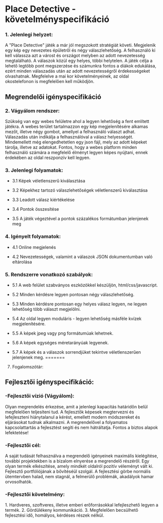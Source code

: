 <h1>Place Detective - követelményspecifikáció</h1>

<h3> 1. Jelenlegi helyzet:</h3> 
A "Place Detective" játék a már jól megszokott stratégiát követi. Megjelenik egy kép egy nevezetes épületről és négy válaszlehetőség. A felhasználó ki kell válassza azt a várost és országot melyben az adott nevezetesség megtalálható. A válaszok közül egy helyes, többi helytelen. A játék célja a lehető legtöbb pont megszerzése és számunkra fontos a diákok edukálása, ezért minden válaszadás után az adott nevezetességről érdekességeket olvashatnak. Megfelelve a mai kor követelményeinek, az oldal okostelefonon is megfelelően kell működjön.

<h2>Megrendelői igényspecifikáció</h2>

<h3>2. Vágyálom rendszer: </h3>
Szükség van egy webes felületre ahol a legyen lehetőség a fent említett játékra. A webes terület tartalmazzon egy kép megjelenítésére alkamas mezőt, illetve négy gombot, amellyel a felhasználó választ adhat. Válaszadás után indikálja a felhasználóval a válasz helyességét. Mindemellett még elengedhetetlen egy json fájl, mely az adott képeket tárolja, illetve az adatokat.
Fontos, hogy a webes platform minden felhasználó számára a megfelelő élményt legyen képes nyújtani, ennek érdekében az oldal reszponzív kell legyen.

<h3>3. Jelenlegi folyamatok: </h3>

- 3.1 Képek véletlenszerű kiválasztása

- 3.2 Képekhez tartozó válaszlehetőségek véletlenszerű kiválasztása

- 3.3 Leadott válasz kiértékelése

- 3.4 Pontok összesítése

- 3.5 A játék végeztével a pontok százalékos formátumban jelenjenek meg

<h3>4. Igényelt folyamatok:</h3>

- 4.1 Online megjelenés

- 4.2 Nevezetességek, valamint a válaszok JSON dokumentumban való eltárolása

<h3>5. Rendszerre vonatkozó szabályok:</h3>

- 5.1 A web felület szabványos eszközökkel készüljön, html/css/javascript.

- 5.2 Minden kérdésre legyen pontosan négy válaszlehetőség.

- 5.3 Minden kérdésre pontosan egy helyes válasz legyen, ne legyen lehetőség több választ megjelölni.

- 5.4 Az oldal legyen moduláris - legyen lehetőség másféle kvízek megjelenítésére.

- 5.5 A képek jpeg vagy png formátumúak lehetnek.

- 5.6 A képek egységes méretarányúak legyenek.

- 5.7 A képek és a válaszok sorrendjüket tekintve véletlenszerűen jelenjenek meg.
=======
7. Fogalomszótár:

<h2>Fejlesztői igényspecifikáció:</h2>
<h3>-Fejlesztői vízió (Vágyálom):</h3> 
Olyan megrendelés érkezése, amit a jelenlegi kapacitás határidőn belül megfelelően teljesíteni tud. A fejlesztők képesek megtervezni és lefejleszteni hiánytalanul a kérést, emellett modern módszereket és eljárásokat tudnak alkalmazni. A megrendelővel a folyamatos kapcsolattartás a fejlesztést segíti és nem hátráltatja. Fontos a biztos alapok lefektetése!

<h3>-Fejlesztői cél:</h3>
A saját tudását felhasználva a megrendelő igényeinek maximális kielégítése, további projektekben is a bizalom elnyerése a megrendelő részéről.
Egy olyan termék elkészítése, amely mindkét oldalról pozitív véleményt vált ki. Fejlesztő portfóliójának a bővítéséül szolgál. A fejlesztési görbe normális ütemtervben halad, nem stagnál, a felmerülő problémák, akadályok hamar orvosolhatók.


<h3>-Fejlesztői követelmény:</h3>
1. Hardveres, szoftveres, illetve emberi erőforrásokkal lefejleszhető legyen a termék.
2. Gördülékeny kommunikáció.
3. Megfelelően becsülhető fejlesztési idő, homályos, kérdéses részek nélkül.

